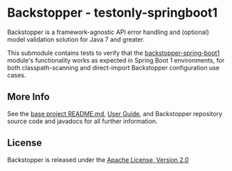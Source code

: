 # Backstopper - testonly-springboot1

Backstopper is a framework-agnostic API error handling and (optional) model validation solution for Java 7 and greater.

This submodule contains tests to verify that the [backstopper-spring-boot1](../../backstopper-spring-boot1) 
module's functionality works as expected in Spring Boot 1 environments, for both classpath-scanning and direct-import 
Backstopper configuration use cases.

## More Info

See the [base project README.md](../../README.md), [User Guide](../../USER_GUIDE.md), and Backstopper repository 
source code and javadocs for all further information.

## License

Backstopper is released under the [Apache License, Version 2.0](http://www.apache.org/licenses/LICENSE-2.0)
